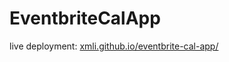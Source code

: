 # EventbriteCalApp

live deployment:
[xmli.github.io/eventbrite-cal-app/](xmli.github.io/eventbrite-cal-app/)
